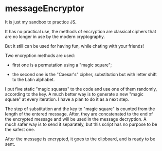 # messageEncryptor

It is just my sandbox to practice JS. 

It has no practical use, the methods of encryption are classical ciphers that are no longer in use by the modern cryptography. 

But it still can be used for having fun, while chating with your friends!

Two encryption methods are used:

- first one is a permutation using a "magic square";

- the second one is the "Caesar's" cipher, substitution but with letter shift to the Latin alphabet.


I put five static "magic squares" to the code and use one of them randomly, according to the key. A much better way is to generate a new "magic square" at every iteration.
I have a plan to do it as a next step.

The step of substitution and the key to "magic square" is counted from the length of the entered message. 
After, they are concatenated to the end of the encrypted message and will be used in the message decryption. 
A much safer way is to send it separately, but this script has no purpose to be the safest one.

After the message is encrypted, it goes to the 
clipboard, and is ready to be sent.

